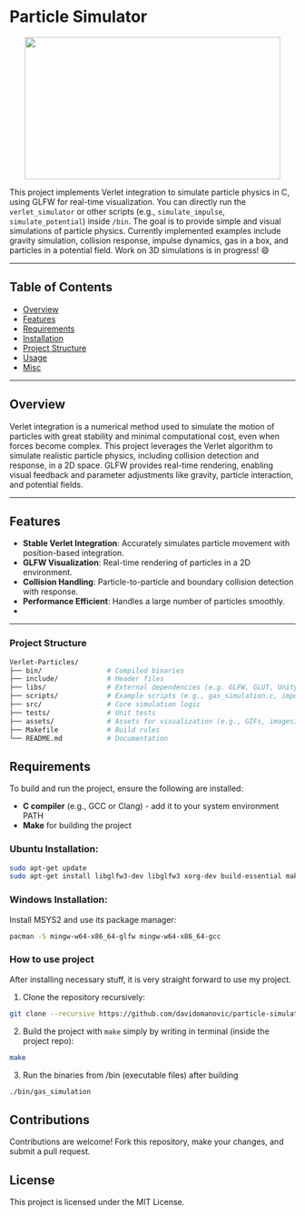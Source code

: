 # Particle Simulator
<div align="center">
  <img src="https://i.giphy.com/media/v1.Y2lkPTc5MGI3NjExdXo1dDI1c2VrcGl2bm1zeHllZHJsNXBvdWRwaHM0aDhmc3VhNTJoayZlcD12MV9pbnRlcm5hbF9naWZfYnlfaWQmY3Q9Zw/x13EuumwsHLCkm9cyr/giphy.gif" width="450" height="250" />
</div>


This project implements Verlet integration to simulate particle physics in C, using GLFW for real-time visualization. You can directly run the `verlet_simulator` or other scripts (e.g., `simulate_impulse`, `simulate_potential`) inside `/bin`. The goal is to provide simple and visual simulations of particle physics. Currently implemented examples include gravity simulation, collision response, impulse dynamics, gas in a box, and particles in a potential field. Work on 3D simulations is in progress! 😄

---

## Table of Contents
- [Overview](#overview)
- [Features](#features)
- [Requirements](#requirements)
- [Installation](#installation)
- [Project Structure](#project-structure)
- [Usage](#usage)
- [Misc](#misc)


---

## Overview

Verlet integration is a numerical method used to simulate the motion of particles with great stability and minimal computational cost, even when forces become complex. This project leverages the Verlet algorithm to simulate realistic particle physics, including collision detection and response, in a 2D space. GLFW provides real-time rendering, enabling visual feedback and parameter adjustments like gravity, particle interaction, and potential fields.

---

## Features

- **Stable Verlet Integration**: Accurately simulates particle movement with position-based integration.
- **GLFW Visualization**: Real-time rendering of particles in a 2D environment.
- **Collision Handling**: Particle-to-particle and boundary collision detection with response.
- **Performance Efficient**: Handles a large number of particles smoothly.
- 
---

### Project Structure
```makefile
Verlet-Particles/
├── bin/                # Compiled binaries
├── include/            # Header files
├── libs/               # External dependencies (e.g. GLFW, GLUT, Unity added as submodules)
├── scripts/            # Example scripts (e.g., gas_simulation.c, impulse_simulation.c)
├── src/                # Core simulation logic
├── tests/              # Unit tests
├── assets/             # Assets for visualization (e.g., GIFs, images)
├── Makefile            # Build rules
└── README.md           # Documentation
```

## Requirements

To build and run the project, ensure the following are installed:

- **C compiler** (e.g., GCC or Clang) - add it to your system environment PATH
- **Make** for building the project

### Ubuntu Installation:

```bash
sudo apt-get update
sudo apt-get install libglfw3-dev libglfw3 xorg-dev build-essential make
```

### Windows Installation:
Install MSYS2 and use its package manager:
```bash
pacman -S mingw-w64-x86_64-glfw mingw-w64-x86_64-gcc
```


### How to use project

After installing necessary stuff, it is very straight forward to use my project.

1. Clone the repository recursively:
```bash
git clone --recursive https://github.com/davidomanovic/particle-simulator.git
```
2. Build the project with `make` simply by writing in terminal (inside the project repo):
```bash
make
```

3. Run the binaries from /bin (executable files) after building
```bash
./bin/gas_simulation
```

## Contributions
Contributions are welcome! Fork this repository, make your changes, and submit a pull request.

## License
This project is licensed under the MIT License.
